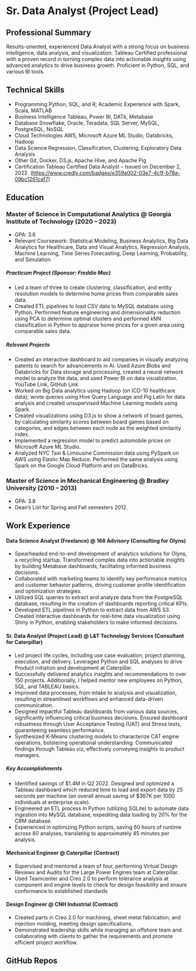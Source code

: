 # Sr. Data Analyst (Project Lead)

## Professional Summary
Results-oriented, experienced Data Analyst with a strong focus on business intelligence, data analysis, and visualization. Tableau Certified professional with a proven record in turning complex data into actionable insights using advanced analytics to drive business growth. Proficient in Python, SQL, and various BI tools.

## Technical Skills
- Programming Python, SQL, and R; Academic Experience with Spark, Scala, MATLAB
- Business Intelligence Tableau, Power BI, DATk, Metabase
- Database Snowflake, Oracle, Teradata, SQL Server, MySQL, PostgreSQL, NoSQL
- Cloud Technologies AWS, Microsoft Azure ML Studio, Databricks, Hadoop
- Data Science Regression, Classification, Clustering, Exploratory Data Analysis
- Other Git, Docker, D3.js, Apache Hive, and Apache Pig
- Certification Tableau Certified Data Analyst – Issued on December 2, 2022. (https://www.credly.com/badges/e359a002-03e7-4c1f-b78a-09bc1261caf7)


## Education
### Master of Science in Computational Analytics @ Georgia Institute of Technology (2020 – 2023)
- GPA: 3.6
- Relevant Coursework: Statistical Modeling, Business Analytics, Big Data Analytics for Healthcare, Data and Visual Analytics, Regression Analysis, Machine Learning, Time Series Forecasting, Deep Learning, Probability, and Simulation

##### Practicum Project (Sponsor: Freddie Mac)
- Led a team of three to create clustering, classification, and entity resolution models to determine home prices from comparable sales data.
- Created ETL pipelines to load CSV data to MySQL database using Python. Performed feature engineering and dimensionality reduction using PCA to determine optimal clusters and performed kNN classification in Python to appraise home prices for a given area using comparable sales data.

##### Relevant Projects
- Created an interactive dashboard to aid companies in visually analyzing patents to search for advancements in AI. Used Azure Blobs and Databricks for Data storage and processing, created a neural network model to analyze the data, and used Power BI on data visualization. YouTube Link, GitHub Link
- Worked on Big Data analytics using Hadoop (on ICD-10 healthcare data); wrote queries using Hive Query Language and Pig Latin for data analysis and created unsupervised Machine Learning models using Spark.
- Created visualizations using D3.js to show a network of board games, by calculating similarity scores between board games based on categories, and edges between each node as the weighted similarity index.
- Implemented a regression model to predict automobile prices on Microsoft Azure ML Studio.
- Analyzed NYC Taxi & Limousine Commission data using PySpark on AWS using Elastic Map Reduce. Performed the same analysis using Spark on the Google Cloud Platform and on DataBricks.

### Master of Science in Mechanical Engineering @ Bradley University (2010 – 2013)
- GPA: 3.8 
- Dean’s List for Spring and Fall semesters 2012.

## Work Experience
#### Data Science Analyst (Freelance) @ 168 Advisory (Consulting for Olyns)
- Spearheaded end-to-end development of analytics solutions for Olyns, a recycling startup. Transformed complex data into actionable insights by building Metabase dashboards, facilitating informed business decisions.
- Collaborated with marketing teams to identify key performance metrics and customer behavior patterns, driving customer profile identification and optimization strategies.
- Utilized SQL queries to extract and analyze data from the PostgreSQL database, resulting in the creation of dashboards reporting critical KPIs.
- Developed ETL pipelines in Python to extract data from AWS S3. Created interactive dashboards for real-time data visualization using Shiny in Python, enabling stakeholders to make informed decisions.

#### Sr. Data Analyst (Project Lead) @ L&T Technology Services (Consultant for Caterpillar)
- Led project life cycles, including use case evaluation, project planning, execution, and delivery. Leveraged Python and SQL analyses to drive Product initiation and development at Caterpillar.
- Successfully delivered analytics insights and recommendations to over 150 projects. Additionally, I helped mentor new employees on Python, SQL, and TABLEAU basics.
- Improved data processes, from intake to analysis and visualization, resulting in streamlined workflows and enhanced data-driven communication.
- Designed impactful Tableau dashboards from various data sources, significantly influencing critical business decisions. Ensured dashboard robustness through User Acceptance Testing (UAT) and Stress tests, guaranteeing seamless performance.
- Synthesized K-Means clustering models to characterize CAT engine operations, bolstering operational understanding. Communicated findings through Tableau viz, effectively conveying insights to product managers.

##### Key Accomplishments
- Identified savings of $1.4M in Q2 2022. Designed and optimized a Tableau dashboard which reduced time to load and export data by 25 seconds per machine (an overall annual saving of $367K per 1000 individuals at enterprise scale).
- Engineered an ETL process in Python (utilizing SQLite) to automate data ingestion into MySQL database, expediting data loading by 20% for the CRM database.
- Experienced in optimizing Python scripts, saving 60 hours of runtime across 80 analyses, translating to approximately 45 minutes per analysis.

#### Mechanical Engineer @ Caterpillar (Contract)
- Supervised and mentored a team of four, performing Virtual Design Reviews and Audits for the Large Power Engines team at Caterpillar.
- Used Teamcenter and Creo 2.0 to perform tolerance analysis at component and engine levels to check for design feasibility and ensure conformance to established standards

#### Design Engineer @ CNH Industrial (Contract)
- Created parts in Creo 2.0 for machining, sheet metal fabrication, and injection molding, meeting design specifications.
- Demonstrated leadership skills while managing an offshore team and collaborating with clients to gather the requirements and promote efficient project workflow.

## GitHub Repos


